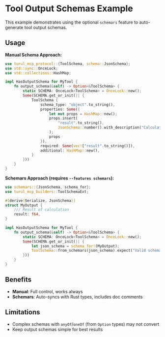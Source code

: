 # Tool Output Schemas Example

This example demonstrates using the optional `schemars` feature to auto-generate tool output schemas.

## Usage

**Manual Schema Approach:**
```rust
use turul_mcp_protocol::{ToolSchema, schema::JsonSchema};
use std::sync::OnceLock;
use std::collections::HashMap;

impl HasOutputSchema for MyTool {
    fn output_schema(&self) -> Option<&ToolSchema> {
        static SCHEMA: OnceLock<ToolSchema> = OnceLock::new();
        Some(SCHEMA.get_or_init(|| {
            ToolSchema {
                schema_type: "object".to_string(),
                properties: Some({
                    let mut props = HashMap::new();
                    props.insert(
                        "result".to_string(),
                        JsonSchema::number().with_description("Calculation result".to_string()),
                    );
                    props
                }),
                required: Some(vec!["result".to_string()]),
                additional: HashMap::new(),
            }
        }))
    }
}
```

**Schemars Approach (requires `--features schemars`):**
```rust
use schemars::{JsonSchema, schema_for};
use turul_mcp_builders::ToolSchemaExt;

#[derive(Serialize, JsonSchema)]
struct MyOutput {
    /// Result of calculation
    result: f64,
}

impl HasOutputSchema for MyTool {
    fn output_schema(&self) -> Option<&ToolSchema> {
        static SCHEMA: OnceLock<ToolSchema> = OnceLock::new();
        Some(SCHEMA.get_or_init(|| {
            let json_schema = schema_for!(MyOutput);
            ToolSchema::from_schemars(json_schema).expect("Valid schema")
        }))
    }
}
```

## Benefits

- **Manual**: Full control, works always
- **Schemars**: Auto-syncs with Rust types, includes doc comments

## Limitations

- Complex schemas with `anyOf`/`oneOf` (from `Option` types) may not convert
- Keep output schemas simple for best results
